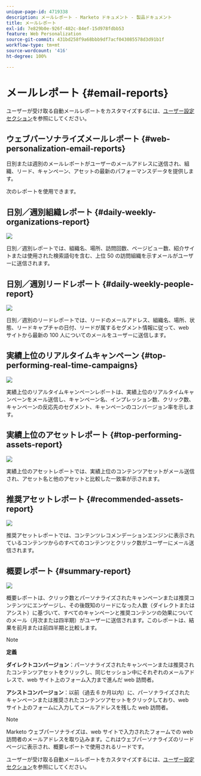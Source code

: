 ```yaml
---
unique-page-id: 4719338
description: メールレポート - Marketo ドキュメント - 製品ドキュメント
title: メールレポート
exl-id: 7e829b0e-926f-482c-84ef-15d978fdbb53
feature: Web Personalization
source-git-commit: 431bd258f9a68bbb9df7acf043085578d3d91b1f
workflow-type: tm+mt
source-wordcount: '416'
ht-degree: 100%

---
```


# メールレポート {#email-reports}

ユーザーが受け取る自動メールレポートをカスタマイズするには、[ユーザー設定セクション](/help/marketo/product-docs/web-personalization/getting-started/user-settings.md)を参照にしてください。

## ウェブパーソナライズメールレポート {#web-personalization-email-reports}

日別または週別のメールレポートがユーザーのメールアドレスに送信され、組織、リード、キャンペーン、アセットの最新のパフォーマンスデータを提供します。

次のレポートを使用できます。

## 日別／週別組織レポート {#daily-weekly-organizations-report}

![](assets/image2014-12-6-13-3a32-3a8.png)

日別／週別レポートでは、組織名、場所、訪問回数、ページビュー数、紹介サイトまたは使用された検索語句を含む、上位 50 の訪問組織を示すメールがユーザーに送信されます。

## 日別／週別リードレポート {#daily-weekly-people-report}

![](assets/two.png)

日別／週別のリードレポートでは、リードのメールアドレス、組織名、場所、状態、リードキャプチャの日付、リードが属するセグメント情報に従って、web サイトから最新の 100 人についてのメールをユーザーに送信します。

## 実績上位のリアルタイムキャンペーン {#top-performing-real-time-campaigns}

![](assets/image2014-12-6-13-3a32-3a31.png)

実績上位のリアルタイムキャンペーンレポートは、実績上位のリアルタイムキャンペーンをメール送信し、キャンペーン名、インプレッション数、クリック数、キャンペーンの反応先のセグメント、キャンペーンのコンバージョン率を示します。

## 実績上位のアセットレポート {#top-performing-assets-report}

![](assets/image2014-12-6-13-3a29-3a5.png)

実績上位のアセットレポートでは、実績上位のコンテンツアセットがメール送信され、アセット名と他のアセットと比較した一致率が示されます。

## 推奨アセットレポート {#recommended-assets-report}

![](assets/image2014-12-6-13-3a28-3a43.png)

推奨アセットレポートでは、コンテンツレコメンデーションエンジンに表示されているコンテンツからのすべてのコンテンツとクリック数がユーザーにメール送信されます。

## 概要レポート {#summary-report}

![](assets/six.png)

概要レポートは、クリック数とパーソナライズされたキャンペーンまたは推奨コンテンツにエンゲージし、その後既知のリードになった人数（ダイレクトまたはアシスト）に基づいて、すべてのキャンペーンと推奨コンテンツの効果についてのメール（月次または四半期）がユーザーに送信されます。このレポートは、結果を前月または前四半期と比較します。

>[!NOTE]
>
>**定義**
>
>**ダイレクトコンバージョン**：パーソナライズされたキャンペーンまたは推奨されたコンテンツアセットをクリックし、同じセッション中にそれぞれのメールアドレスで、web サイト上のフォーム入力まで進んだ web 訪問者。
>
>**アシストコンバージョン**：以前（過去 6 か月以内）に、パーソナライズされたキャンペーンまたは推奨されたコンテンツアセットをクリックしており、web サイト上のフォームに入力してメールアドレスを残した web 訪問者。

>[!NOTE]
>
>Marketo ウェブパーソナライズは、web サイトで入力されたフォームでの web 訪問者のメールアドレスを取り込みます。これはウェブパーソナライズのリードページに表示され、概要レポートで使用されるリードです。

ユーザーが受け取る自動メールレポートをカスタマイズするには、[ユーザー設定セクション](/help/marketo/product-docs/web-personalization/getting-started/user-settings.md)を参照にしてください。
